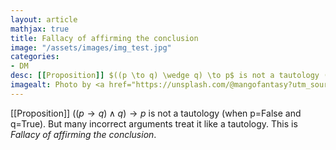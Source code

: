```yaml
---
layout: article
mathjax: true
title: Fallacy of affirming the conclusion
image: "/assets/images/img_test.jpg"
categories:
- DM
desc: [[Proposition]] $((p \to q) \wedge q) \to p$ is not a tautology (when p=False and q=True). But many incorrect arguments treat it like a tautology. This is *Fallacy of affirming the conclusion*. 
imagealt: Photo by <a href="https://unsplash.com/@mangofantasy?utm_source=unsplash&utm_medium=referral&utm_content=creditCopyText">Tim Johnson</a> on <a href="https://unsplash.com/s/photos/logic?utm_source=unsplash&utm_medium=referral&utm_content=creditCopyText">Unsplash</a>
---
```

[[Proposition]] $((p \to q) \wedge q) \to p$ is not a tautology (when p=False and q=True). But many incorrect arguments treat it like a tautology. This is *Fallacy of affirming the conclusion*.